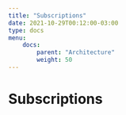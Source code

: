 ```yaml
---
title: "Subscriptions"
date: 2021-10-29T00:12:00-03:00
type: docs
menu:
    docs:
        parent: "Architecture"
        weight: 50
---
```


<!-- Your markdown content goes here -->

# Subscriptions